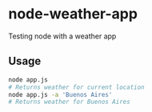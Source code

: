# node-weather-app
Testing node with a weather app

## Usage
~~~ bash
node app.js
# Returns weather for current location
node app.js -a 'Buenos Aires'
# Returns weather for Buenos Aires
~~~